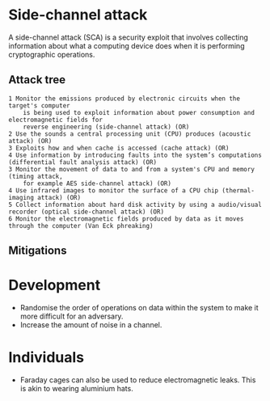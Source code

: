 # Side-channel attack

A side-channel attack (SCA) is a security exploit that involves collecting information about what a computing device does when it is performing cryptographic operations.

## Attack tree

```
1 Monitor the emissions produced by electronic circuits when the target's computer 
    is being used to exploit information about power consumption and electromagnetic fields for 
    reverse engineering (side-channel attack) (OR)
2 Use the sounds a central processing unit (CPU) produces (acoustic attack) (OR)
3 Exploits how and when cache is accessed (cache attack) (OR)
4 Use information by introducing faults into the system’s computations (differential fault analysis attack) (OR)
3 Monitor the movement of data to and from a system's CPU and memory (timing attack, 
    for example AES side-channel attack) (OR)
4 Use infrared images to monitor the surface of a CPU chip (thermal-imaging attack) (OR)
5 Collect information about hard disk activity by using a audio/visual recorder (optical side-channel attack) (OR)
6 Monitor the electromagnetic fields produced by data as it moves through the computer (Van Eck phreaking)
```

## Mitigations

# Development
* Randomise the order of operations on data within the system to make it more difficult for an adversary.
* Increase the amount of noise in a channel.

# Individuals
* Faraday cages can also be used to reduce electromagnetic leaks. This is akin to wearing aluminium hats.


